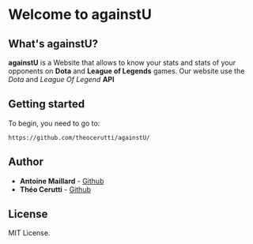 # Welcome to againstU

## What's againstU?

**againstU** is a Website that allows to know your stats and stats of your opponents on **Dota** and **League of Legends** games.
Our website use the *Dota* and *League Of Legend* **API**

## Getting started

To begin, you need to go to:

```https://github.com/theocerutti/againstU/```

## Author

* **Antoine Maillard** - [Github](https://github.com/AntoineMaillard06)
* **Théo Cerutti** - [Github](https://github.com/theocerutti)

## License

MIT License.

